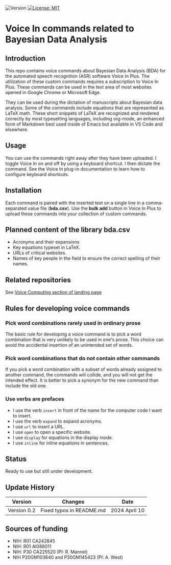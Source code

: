 ![Version](https://img.shields.io/static/v1?label=bayesian-data-analysis-voice-in&message=0.2&color=brightcolor)
[![License: MIT](https://img.shields.io/badge/License-MIT-blue.svg)](https://opensource.org/licenses/MIT)

# Voice In commands related to Bayesian Data Analysis

## Introduction
This repo contains voice commands about Bayesian Data Analysis (BDA) for the automated speech recognition (ASR) software Voice In Plus.
The utilization of these custom commands requires a subscription to Voice In Plus.
These commands can be used in the text area of most websites opened in Google Chrome or Microsoft Edge.

They can be used during the dictation of manuscripts about Bayesian data analysis.
Some of the commands include equations that are represented as LaTeX math.
These short snippets of LaTeX are recognized and rendered correctly by most typesetting languages, including org-mode, an enhanced form of Markdown best used inside of Emacs but available in VS Code and elsewhere.

## Usage
You can use the commands right away after they have been uploaded.
I toggle Voice In on and off by using a keyboard shortcut.
I then dictate the command.
See the Voice In plug-in documentation to learn how to configure keyboard shortcuts.

## Installation
Each command is paired with the inserted text on a single line in a comma-separated value file (**bda.csv**).
Use the **bulk add** button in Voice In Plus to upload these commands into your collection of custom commands.

## Planned content of the library bda.csv
- Acronyms and their expansions
- Key equations typeset in LaTeX.
- URLs of critical websites.
- Names of key people in the field to ensure the correct spelling of their names.

## Related repositories
See [Voice Computing section of landing page](https://github.com/MooersLab/MooersLab?tab=readme-ov-file#voice-computing)

## Rules for developing voice commands

### Pick word combinations rarely used in ordinary prose
The basic rule for developing a voice command is to pick a word combination that is very unlikely to be used in one's prose.
This choice can avoid the accidental insertion of an unintended set of words.

### Pick word combinations that do not contain other commands
If you pick a word combination with a subset of words already assigned to another command, the commands will collide, and you will not get the intended effect.
It is better to pick a synonym for the new command than include the old one.

### Use verbs are prefaces
- I use the verb `insert` in front of the name for the computer code I want to insert.
- I use the verb `expand` to expand acronyms.
- I use `url` to insert a URL.
- I use `open` to open a specific website.
- I use `display` for equations in the display mode.
- I use `inline` for inline equations in sentences.

## Status
Ready to use but still under development.

## Update History

|Version      | Changes                                         | Date            |
|:-----------:|:-----------------------------------------------:|:---------------:|
| Version 0.2 |  Fixed typos in README.md                       | 2024 April 10    |


## Sources of funding

- NIH: R01 CA242845
- NIH: R01 AI088011
- NIH: P30 CA225520 (PI: R. Mannel)
- NIH P20GM103640 and P30GM145423 (PI: A. West)
